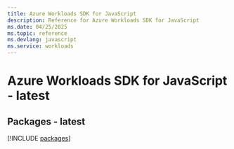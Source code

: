 ```yaml
---
title: Azure Workloads SDK for JavaScript
description: Reference for Azure Workloads SDK for JavaScript
ms.date: 04/25/2025
ms.topic: reference
ms.devlang: javascript
ms.service: workloads
---
```

# Azure Workloads SDK for JavaScript - latest
## Packages - latest
[!INCLUDE [packages](workloads-index.md)]